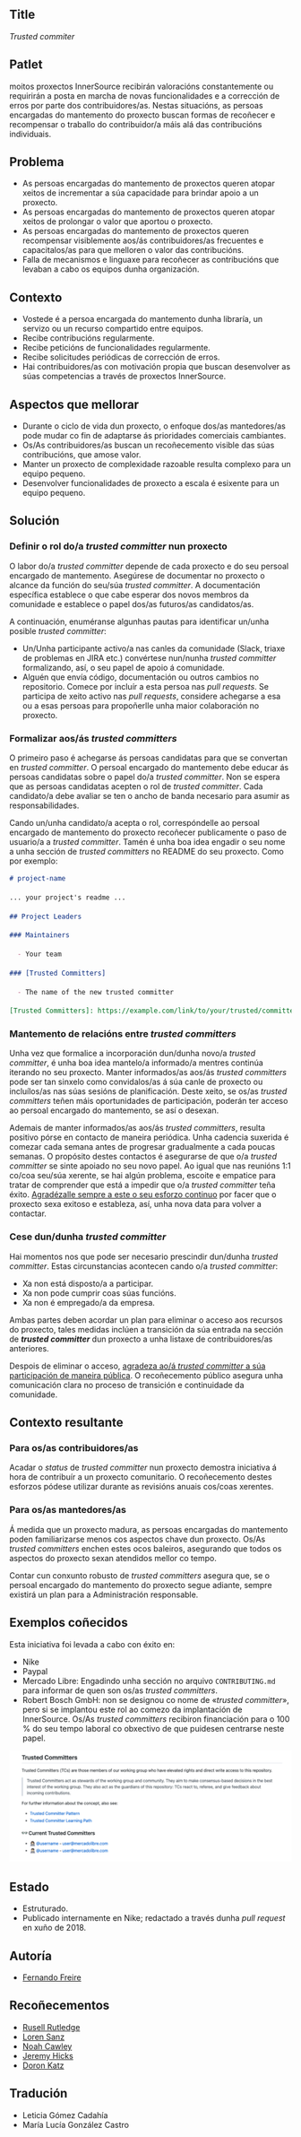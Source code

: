 ## Title

*Trusted commiter*

## Patlet

moitos proxectos InnerSource recibirán valoracións constantemente ou requirirán a posta en marcha de novas funcionalidades e a corrección de erros por parte dos contribuidores/as. Nestas situacións, as persoas encargadas do mantemento do proxecto buscan formas de recoñecer e recompensar o traballo do contribuidor/a máis alá das contribucións individuais.

## Problema

- As persoas encargadas do mantemento de proxectos queren atopar xeitos de incrementar a súa capacidade para brindar apoio a un proxecto.
- As persoas encargadas do mantemento de proxectos queren atopar xeitos de prolongar o valor que aportou o proxecto.
- As persoas encargadas do mantemento de proxectos queren recompensar visiblemente aos/ás contribuidores/as frecuentes e capacitalos/as para que melloren o valor das contribucións.
- Falla de mecanismos e linguaxe para recoñecer as contribucións que levaban a cabo os equipos dunha organización.

## Contexto

- Vostede é a persoa encargada do mantemento dunha libraría, un servizo ou un recurso compartido entre equipos.
- Recibe contribucións regularmente.
- Recibe peticións de funcionalidades regularmente.
- Recibe solicitudes periódicas de corrección de erros.
- Hai contribuidores/as con motivación propia que buscan desenvolver as súas competencias a través de proxectos InnerSource.

## Aspectos que mellorar

- Durante o ciclo de vida dun proxecto, o enfoque dos/as mantedores/as pode mudar co fin de adaptarse ás prioridades comerciais cambiantes.
- Os/As contribuidores/as buscan un recoñecemento visible das súas contribucións, que amose valor.
- Manter un proxecto de complexidade razoable resulta complexo para un equipo pequeno.
- Desenvolver funcionalidades de proxecto a escala é esixente para un equipo pequeno.

## Solución

### Definir o rol do/a *trusted committer* nun proxecto

O labor do/a *trusted committer* depende de cada proxecto e do seu persoal encargado de mantemento. Asegúrese de documentar no proxecto o alcance da función do seu/súa *trusted committer*. A documentación específica establece o que cabe esperar dos novos membros da comunidade e establece o papel dos/as futuros/as candidatos/as.

A continuación, enuméranse algunhas pautas para identificar un/unha posible *trusted committer*:

- Un/Unha participante activo/a nas canles da comunidade (Slack, triaxe de problemas en JIRA etc.) convértese nun/nunha *trusted committer* formalizando, así, o seu papel de apoio á comunidade.
- Alguén que envía código, documentación ou outros cambios no repositorio. Comece por incluír a esta persoa nas *pull requests*. Se participa de xeito activo nas *pull requests*, considere achegarse a esa ou a esas persoas para propoñerlle unha maior colaboración no proxecto.

### Formalizar aos/ás *trusted committers*

O primeiro paso é achegarse ás persoas candidatas para que se convertan en *trusted committer*. O persoal encargado do mantemento debe educar ás persoas candidatas sobre o papel do/a *trusted committer*. Non se espera que as persoas candidatas acepten o rol de *trusted committer*. Cada candidato/a debe avaliar se ten o ancho de banda necesario para asumir as responsabilidades.

Cando un/unha candidato/a acepta o rol, correspóndelle ao persoal encargado de mantemento do proxecto recoñecer publicamente o paso de usuario/a a *trusted committer*. Tamén é unha boa idea engadir o seu nome a unha sección de *trusted committers* no README do seu proxecto. Como por exemplo:

```markdown
# project-name

... your project's readme ...

## Project Leaders

### Maintainers

  - Your team

### [Trusted Committers]

  - The name of the new trusted committer

[Trusted Committers]: https://example.com/link/to/your/trusted/committer/documentation.md
```

### Mantemento de relacións entre *trusted committers*

Unha vez que formalice a incorporación dun/dunha novo/a *trusted committer*, é unha boa idea mantelo/a informado/a mentres continúa iterando no seu proxecto. Manter informados/as aos/ás *trusted committers* pode ser tan sinxelo como convidalos/as á súa canle de proxecto ou incluílos/as nas súas sesións de planificación. Deste xeito, se os/as *trusted committers* teñen máis oportunidades de participación, poderán ter acceso ao persoal encargado do mantemento, se así o desexan.

Ademais de manter informados/as aos/ás *trusted committers*, resulta positivo pórse en contacto de maneira periódica. Unha cadencia suxerida é comezar cada semana antes de progresar gradualmente a cada poucas semanas. O propósito destes contactos é asegurarse de que o/a *trusted committer* se sinte apoiado no seu novo papel. Ao igual que nas reunións 1:1 co/coa seu/súa xerente, se hai algún problema, escoite e empatice para tratar de comprender que está a impedir que o/a *trusted committer* teña éxito. [Agradézalle sempre a este o seu esforzo continuo](./praise-participants.md) por facer que o proxecto sexa exitoso e estableza, así, unha nova data para volver a contactar.

### Cese dun/dunha *trusted committer*

Hai momentos nos que pode ser necesario prescindir dun/dunha *trusted committer*. Estas circunstancias acontecen cando o/a *trusted committer*:

- Xa non está disposto/a a participar.
- Xa non pode cumprir coas súas funcións.
- Xa non é empregado/a da empresa.

Ambas partes deben acordar un plan para eliminar o acceso aos recursos do proxecto, tales medidas inclúen a transición da súa entrada na sección de ***trusted committer*** dun proxecto a unha listaxe de contribuidores/as anteriores.

Despois de eliminar o acceso, [agradeza ao/á *trusted committer* a súa participación de maneira pública](./praise-participants.md). O recoñecemento público asegura unha comunicación clara no proceso de transición e continuidade da comunidade.

## Contexto resultante

### Para os/as contribuidores/as

Acadar o *status* de *trusted committer* nun proxecto demostra iniciativa á hora de contribuír a un proxecto comunitario. O recoñecemento destes esforzos pódese utilizar durante as revisións anuais cos/coas xerentes.

### Para os/as mantedores/as

Á medida que un proxecto madura, as persoas encargadas do mantemento poden familiarizarse menos cos aspectos chave dun proxecto. Os/As *trusted committers* enchen estes ocos baleiros, asegurando que todos os aspectos do proxecto sexan atendidos mellor co tempo.

Contar cun conxunto robusto de *trusted committers* asegura que, se o persoal encargado do mantemento do proxecto segue adiante, sempre existirá un plan para a Administración responsable.

## Exemplos coñecidos

Esta iniciativa foi levada a cabo con éxito en:

- Nike
- Paypal
- Mercado Libre: Engadindo unha sección no arquivo `CONTRIBUTING.md` para informar de quen son os/as *trusted committers*.
- Robert Bosch GmbH: non se designou co nome de «*trusted committer*», pero si se implantou este rol ao comezo da implantación de InnerSource. Os/As *trusted committers* recibiron financiación para o 100 % do seu tempo laboral co obxectivo de que puidesen centrarse neste papel.

![Sección dos/as *trusted committers* en CONTRIBUTING.md de Mercado Libre](../../../assets/img/mercadolibre-trusted-committers.png)

## Estado

- Estruturado.
- Publicado internamente en Nike; redactado a través dunha *pull request* en xuño de 2018.

## Autoría

- [Fernando Freire](https://github.com/dogonthehorizon)

## Recoñecementos

- [Rusell Rutledge](https://github.com/rrrutledge)
- [Loren Sanz](https://github.com/mrsanz)
- [Noah Cawley](https://github.com/utanapishtim)
- [Jeremy Hicks](https://github.com/greatestusername)
- [Doron Katz](https://github.com/doronkatz)

## Tradución

- Leticia Gómez Cadahía
- María Lucía González Castro
